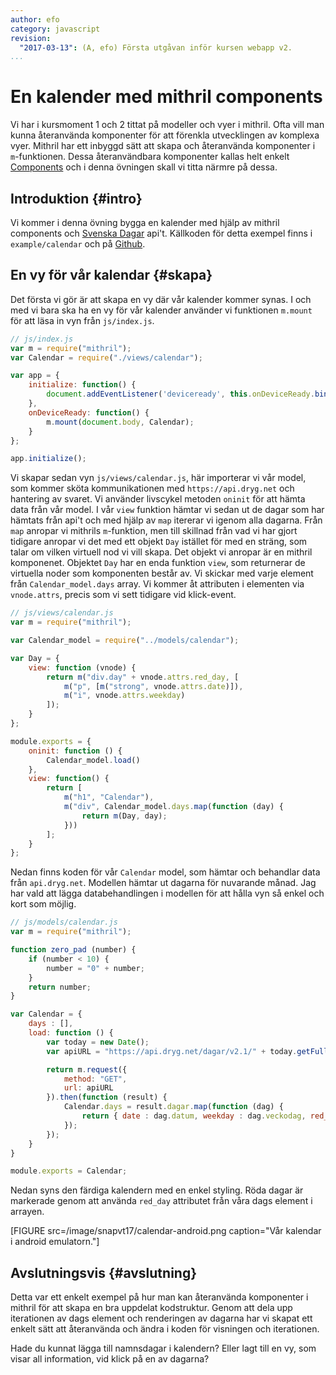 ```yaml
---
author: efo
category: javascript
revision:
  "2017-03-13": (A, efo) Första utgåvan inför kursen webapp v2.
...
```

En kalender med mithril components
==================================
Vi har i kursmoment 1 och 2 tittat på modeller och vyer i mithril. Ofta vill man kunna återanvända komponenter för att förenkla
utvecklingen av komplexa vyer. Mithril har ett inbyggd sätt att skapa och återanvända komponenter i `m`-funktionen. Dessa återanvändbara komponenter kallas helt enkelt [Components](http://mithril.js.org/components.html) och i denna övningen skall vi titta närmre på dessa.

<!--more-->



Introduktion {#intro}
--------------------------------------

Vi kommer i denna övning bygga en kalender med hjälp av mithril components och [Svenska Dagar](http://api.dryg.net/) api't. Källkoden för detta exempel finns i `example/calendar` och på [Github](https://github.com/dbwebb-se/webapp/tree/master/example/calendar/www).



En vy för vår kalendar {#skapa}
--------------------------------------
Det första vi gör är att skapa en vy där vår kalender kommer synas. I och med vi bara ska ha en vy för vår kalender använder vi funktionen `m.mount` för att läsa in vyn från `js/index.js`.

```javascript
// js/index.js
var m = require("mithril");
var Calendar = require("./views/calendar");

var app = {
    initialize: function() {
        document.addEventListener('deviceready', this.onDeviceReady.bind(this), false);
    },
    onDeviceReady: function() {
        m.mount(document.body, Calendar);
    }
};

app.initialize();
```

Vi skapar sedan vyn `js/views/calendar.js`, här importerar vi vår model, som kommer sköta kommunikationen med `https://api.dryg.net` och hantering av svaret. Vi använder livscykel metoden `oninit` för att hämta data från vår model. I vår `view` funktion hämtar vi sedan ut de dagar som har hämtats från api't och med hjälp av `map` itererar vi igenom alla dagarna. Från `map` anropar vi mithrils `m`-funktion, men till skillnad från vad vi har gjort tidigare anropar vi det med ett objekt `Day` istället för med en sträng, som talar om vilken virtuell nod vi vill skapa. Det objekt vi anropar är en mithril komponenet. Objektet `Day` har en enda funktion `view`, som returnerar de virtuella noder som komponenten består av. Vi skickar med varje element från `Calendar_model.days` array. Vi kommer åt attributen i elementen via `vnode.attrs`, precis som vi sett tidigare vid klick-event.


```javascript
// js/views/calendar.js
var m = require("mithril");

var Calendar_model = require("../models/calendar");

var Day = {
    view: function (vnode) {
        return m("div.day" + vnode.attrs.red_day, [
            m("p", [m("strong", vnode.attrs.date)]),
            m("i", vnode.attrs.weekday)
        ]);
    }
};

module.exports = {
    oninit: function () {
        Calendar_model.load()
    },
    view: function() {
        return [
            m("h1", "Calendar"),
            m("div", Calendar_model.days.map(function (day) {
                return m(Day, day);
            }))
        ];
    }
};
```

Nedan finns koden för vår `Calendar` model, som hämtar och behandlar data från `api.dryg.net`. Modellen hämtar ut dagarna för nuvarande månad. Jag har vald att lägga databehandlingen i modellen för att hålla vyn så enkel och kort som möjlig.

```javascript
// js/models/calendar.js
var m = require("mithril");

function zero_pad (number) {
    if (number < 10) {
        number = "0" + number;
    }
    return number;
}

var Calendar = {
    days : [],
    load: function () {
        var today = new Date();
        var apiURL = "https://api.dryg.net/dagar/v2.1/" + today.getFullYear() + "/" + zero_pad(parseInt(today.getMonth()) + 1);

        return m.request({
            method: "GET",
            url: apiURL
        }).then(function (result) {
            Calendar.days = result.dagar.map(function (dag) {
                return { date : dag.datum, weekday : dag.veckodag, red_day : dag["röd dag"] === "Ja" ? ".red-day" : "" };
            });
        });
    }
}

module.exports = Calendar;
```

Nedan syns den färdiga kalendern med en enkel styling. Röda dagar är markerade genom att använda `red_day` attributet från våra dags element i arrayen.

[FIGURE src=/image/snapvt17/calendar-android.png caption="Vår kalendar i android emulatorn."]



Avslutningsvis {#avslutning}
--------------------------------------
Detta var ett enkelt exempel på hur man kan återanvända komponenter i mithril för att skapa en bra uppdelat kodstruktur. Genom att dela upp iterationen av dags element och renderingen av dagarna har vi skapat ett enkelt sätt att återanvända och ändra i koden för visningen och iterationen.

Hade du kunnat lägga till namnsdagar i kalendern? Eller lagt till en vy, som visar all information, vid klick på en av dagarna?
